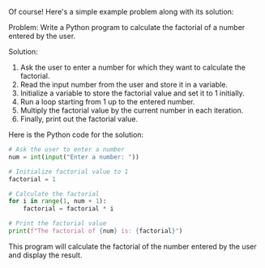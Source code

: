 Of course! Here's a simple example problem along with its solution:

Problem: Write a Python program to calculate the factorial of a number entered by the user.

Solution:
1. Ask the user to enter a number for which they want to calculate the factorial.
2. Read the input number from the user and store it in a variable.
3. Initialize a variable to store the factorial value and set it to 1 initially.
4. Run a loop starting from 1 up to the entered number.
5. Multiply the factorial value by the current number in each iteration.
6. Finally, print out the factorial value.

Here is the Python code for the solution:

```python
# Ask the user to enter a number
num = int(input("Enter a number: "))

# Initialize factorial value to 1
factorial = 1

# Calculate the factorial
for i in range(1, num + 1):
    factorial = factorial * i

# Print the factorial value
print(f"The factorial of {num} is: {factorial}")
```

This program will calculate the factorial of the number entered by the user and display the result.